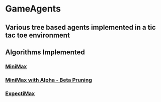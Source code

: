 # GameAgents
## Various tree based agents implemented in a tic tac toe environment
## Algorithms Implemented

### [MiniMax](MiniMaxAgent.java)

### [MiniMax with Alpha - Beta Pruning](MiniMaxABAgent.java)

### [ExpectiMax](ExpectiMaxAgent.java)

